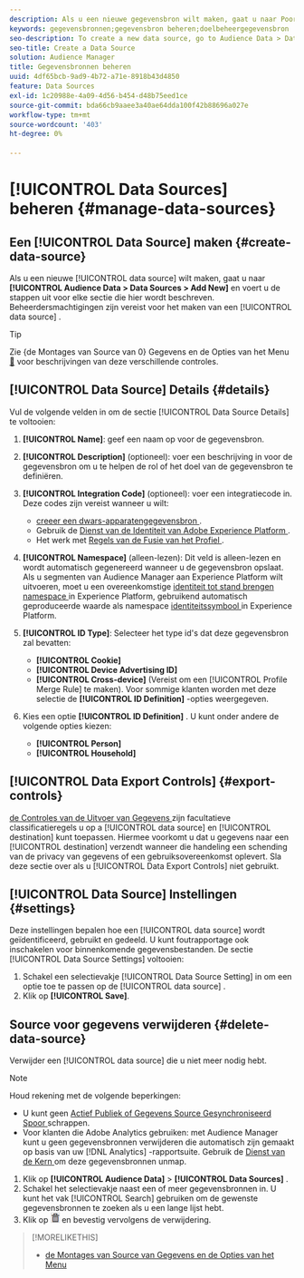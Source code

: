 ```yaml
---
description: Als u een nieuwe gegevensbron wilt maken, gaat u naar Poortgegevens > Gegevensbronnen > Nieuwe toevoegen en voert u de stappen voor elke sectie uit die hier wordt beschreven. Beheerdersmachtigingen zijn vereist voor het maken van een gegevensbron.
keywords: gegevensbronnen;gegevensbron beheren;doelbeheergegevensbron
seo-description: To create a new data source, go to Audience Data > Data Sources > Add New and complete the steps for each section described here. Administrator permissions are required to create a data source.
seo-title: Create a Data Source
solution: Audience Manager
title: Gegevensbronnen beheren
uuid: 4df65bcb-9ad9-4b72-a71e-8918b43d4850
feature: Data Sources
exl-id: 1c20988e-4a09-4d56-b454-d48b75eed1ce
source-git-commit: bda66cb9aaee3a40ae64dda100f42b88696a027e
workflow-type: tm+mt
source-wordcount: '403'
ht-degree: 0%

---
```


# [!UICONTROL Data Sources] beheren {#manage-data-sources}

## Een [!UICONTROL Data Source] maken {#create-data-source}

Als u een nieuwe [!UICONTROL data source] wilt maken, gaat u naar **[!UICONTROL Audience Data > Data Sources > Add New]** en voert u de stappen uit voor elke sectie die hier wordt beschreven. Beheerdersmachtigingen zijn vereist voor het maken van een [!UICONTROL data source] .

<!-- create-datasource.xml -->

>[!TIP]
>
>Zie {de Montages van Source van 0} Gegevens en de Opties van het Menu [&#128279;](../features/datasources-list-and-settings.md#settings-menu-options) voor beschrijvingen van deze verschillende controles.

## [!UICONTROL Data Source] Details {#details}

Vul de volgende velden in om de sectie [!UICONTROL Data Source Details] te voltooien:

1. **[!UICONTROL Name]**: geef een naam op voor de gegevensbron.
1. **[!UICONTROL Description]** (optioneel): voer een beschrijving in voor de gegevensbron om u te helpen de rol of het doel van de gegevensbron te definiëren.
1. **[!UICONTROL Integration Code]** (optioneel): voer een integratiecode in. Deze codes zijn vereist wanneer u wilt:
   * [ creeer een dwars-apparatengegevensbron ](../features/profile-merge-rules/merge-rules-start.md#create-data-source).
   * Gebruik de [ Dienst van de Identiteit van Adobe Experience Platform ](https://experienceleague.adobe.com/docs/id-service/using/home.html).
   * Het werk met [ Regels van de Fusie van het Profiel ](../features/profile-merge-rules/merge-rules-start.md).
1. **[!UICONTROL Namespace]** (alleen-lezen): Dit veld is alleen-lezen en wordt automatisch gegenereerd wanneer u de gegevensbron opslaat. Als u segmenten van Audience Manager aan Experience Platform wilt uitvoeren, moet u een overeenkomstige [ identiteit tot stand brengen namespace ](https://experienceleague.adobe.com/docs/experience-platform/identity/namespaces.html#manage-namespaces) in Experience Platform, gebruikend automatisch geproduceerde waarde als namespace [ identiteitssymbool ](https://experienceleague.adobe.com/en/docs/experience-platform/identity/features/namespaces#components-of-a-namespace) in Experience Platform.
1. **[!UICONTROL ID Type]**: Selecteer het type id&#39;s dat deze gegevensbron zal bevatten:
   * **[!UICONTROL Cookie]**
   * **[!UICONTROL Device Advertising ID]**
   * **[!UICONTROL Cross-device]** (Vereist om een [!UICONTROL Profile Merge Rule] te maken). Voor sommige klanten worden met deze selectie de **[!UICONTROL ID Definition]** -opties weergegeven.
1. Kies een optie **[!UICONTROL ID Definition]** . U kunt onder andere de volgende opties kiezen:

   * **[!UICONTROL Person]**
   * **[!UICONTROL Household]**

## [!UICONTROL Data Export Controls] {#export-controls}

[ de Controles van de Uitvoer van Gegevens ](../features/data-export-controls.md) zijn facultatieve classificatieregels u op a [!UICONTROL data source] en [!UICONTROL destination] kunt toepassen. Hiermee voorkomt u dat u gegevens naar een [!UICONTROL destination] verzendt wanneer die handeling een schending van de privacy van gegevens of een gebruiksovereenkomst oplevert. Sla deze sectie over als u [!UICONTROL Data Export Controls] niet gebruikt.

## [!UICONTROL Data Source] Instellingen {#settings}

Deze instellingen bepalen hoe een [!UICONTROL data source] wordt geïdentificeerd, gebruikt en gedeeld. U kunt foutrapportage ook inschakelen voor binnenkomende gegevensbestanden. De sectie [!UICONTROL Data Source Settings] voltooien:

1. Schakel een selectievakje [!UICONTROL Data Source Setting] in om een optie toe te passen op de [!UICONTROL data source] .
2. Klik op **[!UICONTROL Save]**.

## Source voor gegevens verwijderen {#delete-data-source}

<!-- t_datasource_delete.xml -->

Verwijder een [!UICONTROL data source] die u niet meer nodig hebt.

>[!NOTE]
>
>Houd rekening met de volgende beperkingen:
>
>* U kunt geen [ Actief Publiek of Gegevens Source Gesynchroniseerd Spoor ](../features/traits/client-activity-synced-audience-traits.md) schrappen.
>* Voor klanten die Adobe Analytics gebruiken: met Audience Manager kunt u geen gegevensbronnen verwijderen die automatisch zijn gemaakt op basis van uw [!DNL Analytics] -rapportsuite. Gebruik de [ Dienst van de Kern ](https://experienceleague.adobe.com/en/docs/core-services/interface/services/customer-attributes/attributes) om deze gegevensbronnen unmap.

1. Klik op **[!UICONTROL Audience Data]** > **[!UICONTROL Data Sources]** .
1. Schakel het selectievakje naast een of meer gegevensbronnen in.
U kunt het vak [!UICONTROL Search] gebruiken om de gewenste gegevensbronnen te zoeken als u een lange lijst hebt.
1. Klik op ![](assets/icon_trash.png) en bevestig vervolgens de verwijdering.


>[!MORELIKETHIS]
>
>* [ de Montages van Source van Gegevens en de Opties van het Menu ](../features/datasources-list-and-settings.md#settings-menu-options)
